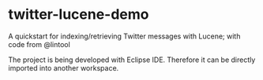twitter-lucene-demo
===================

A quickstart for indexing/retrieving Twitter messages with Lucene; with code from @lintool

The project is being developed with Eclipse IDE. Therefore it can be directly imported into another workspace.
